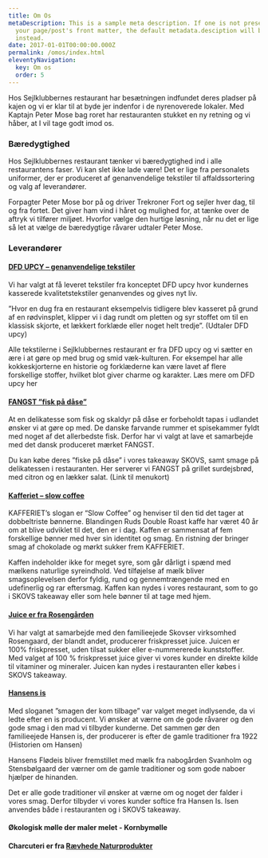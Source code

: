 ```yaml
---
title: Om Os
metaDescription: This is a sample meta description. If one is not present in
  your page/post's front matter, the default metadata.desciption will be used
  instead.
date: 2017-01-01T00:00:00.000Z
permalink: /omos/index.html
eleventyNavigation:
  key: Om os
  order: 5
---
```

Hos Sejlklubbernes restaurant har besætningen indfundet deres pladser på kajen og vi er klar til at byde jer indenfor i de nyrenoverede lokaler. Med Kaptajn Peter Mose bag roret har restauranten stukket en ny retning og vi håber, at I vil tage godt imod os. 



### Bæredygtighed



Hos Sejlklubbernes restaurant tænker vi bæredygtighed ind i alle restaurantens faser. Vi kan slet ikke lade være! Det er lige fra personalets uniformer, der er produceret af genanvendelige tekstiler til affaldssortering og valg af leverandører. 

Forpagter Peter Mose bor på og driver Trekroner Fort og sejler hver dag, til og fra fortet. Det giver ham vind i håret og mulighed for, at tænke over de aftryk vi tilfører miljøet. Hvorfor vælge den hurtige løsning, når nu det er lige så let at vælge de bæredygtige råvarer udtaler Peter Mose.  

### Leverandører

<div class="text-left"> 

#### [DFD UPCY – genanvendelige tekstiler](https://www.dfd.dk/dfd-upcy)

Vi har valgt at få leveret tekstiler fra konceptet DFD upcy hvor kundernes kasserede kvalitetstekstiler genanvendes og gives nyt liv. 

”Hvor en dug fra en restaurant eksempelvis tidligere blev kasseret på grund af en rødvinsplet, klipper vi i dag rundt om pletten og syr stoffet om til en klassisk skjorte, et lækkert forklæde eller noget helt tredje”. (Udtaler DFD upcy)

Alle tekstilerne i Sejlklubbernes restaurant er fra DFD upcy og vi sætter en ære i at gøre op med brug og smid væk-kulturen. For eksempel har alle kokkeskjorterne en historie og forklæderne kan være lavet af flere forskellige stoffer, hvilket blot giver charme og karakter. Læs mere om DFD upcy her

#### [FANGST ”fisk på dåse”](https://fangst.com/)

At en delikatesse som fisk og skaldyr på dåse er forbeholdt tapas i udlandet ønsker vi at gøre op med. De danske farvande rummer et spisekammer fyldt med noget af det allerbedste fisk. Derfor har vi valgt at lave et samarbejde med det dansk produceret mærket FANGST. 

Du kan købe deres ”fiske på dåse” i vores takeaway SKOVS, samt smage på delikatessen i restauranten. Her serverer vi FANGST på grillet surdejsbrød, med citron og en lækker salat. (Link til menukort)

#### [Kafferiet – slow coffee](https://kafferiet.dk/)

KAFFERIET’s slogan er “Slow Coffee” og henviser til den tid det tager at dobbeltriste bønnerne. Blandingen Ruds Double Roast kaffe har været 40 år om at blive udviklet til det, den er i dag. Kaffen er sammensat af fem forskellige bønner med hver sin identitet og smag. En ristning der bringer smag af chokolade og mørkt sukker frem KAFFERIET. 

Kaffen indeholder ikke for meget syre, som går dårligt i spænd med mælkens naturlige syreindhold. Ved tilføjelse af mælk bliver smagsoplevelsen derfor fyldig, rund og gennemtrængende med en udefinerlig og rar eftersmag. Kaffen kan nydes i vores restaurant, som to go i SKOVS takeaway eller som hele bønner til at tage med hjem. 

#### [Juice er fra Rosengården](https://www.rosengaard.dk/)

Vi har valgt at samarbejde med den familieejede Skovser virksomhed Rosengaard, der blandt andet, producerer friskpresset juice. Juicen er 100% friskpresset, uden tilsat sukker eller e-nummererede kunststoffer. Med valget af 100 % friskpresset juice giver vi vores kunder en direkte kilde til vitaminer og mineraler. Juicen kan nydes i restauranten eller købes i SKOVS takeaway.

#### [Hansens is ](https://hansens-is.dk/)

Med sloganet ”smagen der kom tilbage” var valget meget indlysende, da vi ledte efter en is producent. Vi ønsker at værne om de gode råvarer og den gode smag i den mad vi tilbyder kunderne. Det sammen gør den familieejede Hansen is, der producerer is efter de gamle traditioner fra 1922 (Historien om Hansen)

Hansens Flødeis bliver fremstillet med mælk fra nabogården Svanholm og Stensbølgaard der værner om de gamle traditioner og som gode naboer hjælper de hinanden. 

Det er alle gode traditioner vil ønsker at værne om og noget der falder i vores smag. Derfor tilbyder vi vores kunder softice fra Hansen Is. Isen anvendes både i restauranten og i SKOVS takeaway.

#### Økologisk mølle der maler melet - Kornbymølle

#### Charcuteri er fra [Rævhede Naturprodukter](https://www.raevhedenaturprodukter.dk/)

</div>